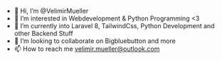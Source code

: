 - 👋 Hi, I’m @VelimirMueller
- 👀 I’m interested in Webdevelopment & Python Programming <3
- 🌱 I’m currently into Laravel 8, TailwindCss, Python Development and other Backend Stuff
- 💞️ I’m looking to collaborate on Bigbluebutton and more
- 📫 How to reach me velimir.mueller@outlook.com

<!---
VelimirMueller/VelimirMueller is a ✨ special ✨ repository because its `README.md` (this file) appears on your GitHub profile.
You can click the Preview link to take a look at your changes.
--->
